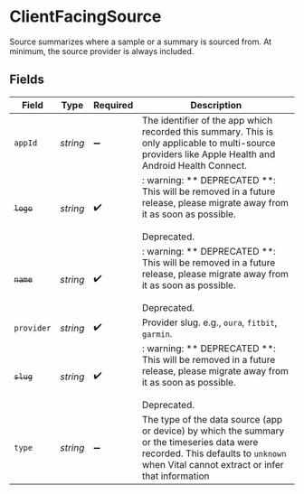 # ClientFacingSource

Source summarizes where a sample or a summary is sourced from.
At minimum, the source provider is always included.


## Fields

| Field                                                                                                                                                                                 | Type                                                                                                                                                                                  | Required                                                                                                                                                                              | Description                                                                                                                                                                           |
| ------------------------------------------------------------------------------------------------------------------------------------------------------------------------------------- | ------------------------------------------------------------------------------------------------------------------------------------------------------------------------------------- | ------------------------------------------------------------------------------------------------------------------------------------------------------------------------------------- | ------------------------------------------------------------------------------------------------------------------------------------------------------------------------------------- |
| `appId`                                                                                                                                                                               | *string*                                                                                                                                                                              | :heavy_minus_sign:                                                                                                                                                                    | The identifier of the app which recorded this summary. This is only applicable to multi-source providers like Apple Health and Android Health Connect.                                |
| ~~`logo`~~                                                                                                                                                                            | *string*                                                                                                                                                                              | :heavy_check_mark:                                                                                                                                                                    | : warning: ** DEPRECATED **: This will be removed in a future release, please migrate away from it as soon as possible.<br/><br/>Deprecated.                                          |
| ~~`name`~~                                                                                                                                                                            | *string*                                                                                                                                                                              | :heavy_check_mark:                                                                                                                                                                    | : warning: ** DEPRECATED **: This will be removed in a future release, please migrate away from it as soon as possible.<br/><br/>Deprecated.                                          |
| `provider`                                                                                                                                                                            | *string*                                                                                                                                                                              | :heavy_check_mark:                                                                                                                                                                    | Provider slug. e.g., `oura`, `fitbit`, `garmin`.                                                                                                                                      |
| ~~`slug`~~                                                                                                                                                                            | *string*                                                                                                                                                                              | :heavy_check_mark:                                                                                                                                                                    | : warning: ** DEPRECATED **: This will be removed in a future release, please migrate away from it as soon as possible.<br/><br/>Deprecated.                                          |
| `type`                                                                                                                                                                                | *string*                                                                                                                                                                              | :heavy_minus_sign:                                                                                                                                                                    | The type of the data source (app or device) by which the summary or the timeseries data were recorded. This defaults to `unknown` when Vital cannot extract or infer that information |